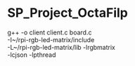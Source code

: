 # SP_Project_OctaFilp

g++ -o client client.c board.c \
    -I~/rpi-rgb-led-matrix/include \
    -L~/rpi-rgb-led-matrix/lib -lrgbmatrix \
    -lcjson -lpthread
